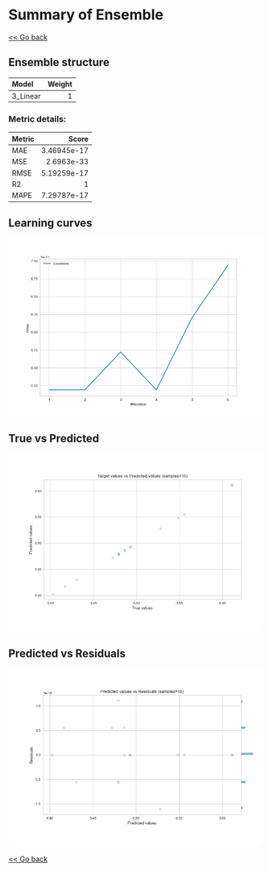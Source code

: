 # Summary of Ensemble

[<< Go back](../README.md)


## Ensemble structure
| Model    |   Weight |
|:---------|---------:|
| 3_Linear |        1 |

### Metric details:
| Metric   |       Score |
|:---------|------------:|
| MAE      | 3.46945e-17 |
| MSE      | 2.6963e-33  |
| RMSE     | 5.19259e-17 |
| R2       | 1           |
| MAPE     | 7.29787e-17 |



## Learning curves
![Learning curves](learning_curves.png)
## True vs Predicted

![True vs Predicted](true_vs_predicted.png)


## Predicted vs Residuals

![Predicted vs Residuals](predicted_vs_residuals.png)



[<< Go back](../README.md)
